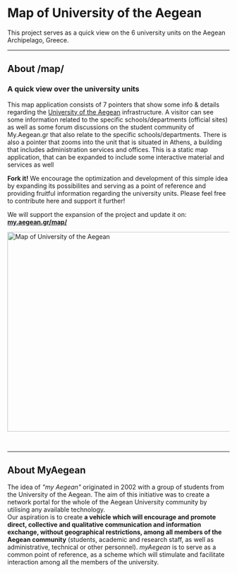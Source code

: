 Map of University of the Aegean
===========

This project serves as a quick view on the 6 university units on the Aegean Archipelago, Greece.

---------------------------------------

## About /map/

### A quick view over the university units

<p>This map application consists of 7 pointers that show some info &amp; details regarding the <a href="http://www.aegean.gr" target="_blank" title="University of the Aegean">University of the Aegean</a> infrastructure. A visitor can see some information related to the specific schools/departments (official sites) as well as some forum discussions on the student community of My.Aegean.gr that also relate to the specific schools/departments. There is also a pointer that zooms into the unit that is situated in Athens, a building that includes administration services and offices. This is a static map application, that can be expanded to include some interactive material and services as well</p>

<p><strong>Fork it!</strong> We encourage the optimization and development of this simple idea by expanding its possibilites and serving as a point of reference and providing fruitful information regarding the university units. Please feel free to contribute here and support it further!</p>

<p>We will support the expansion of the project and update it on: <strong><a href="http://my.aegean.gr/map/">my.aegean.gr/map/</a></strong> </p>

<p><img src="http://my.aegean.gr/map/AegeanUniversity-GR-MapView.png" alt="Map of University of the Aegean" width="659" height="452"></p>

<p><br/></p>

---------------------------------------


## About MyAegean

<p>The idea of <em>"my Aegean"</em> originated in 2002 with a group of students from the University of the Aegean. The aim of this initiative was to create a network portal for the whole of the Aegean University community by utilising any available technology.<br>Our aspiration is to create <strong>a vehicle which will encourage and promote direct, collective and qualitative communication and information exchange, without geographical restrictions, among all members of the Aegean community</strong> (students, academic and research staff, as well as administrative, technical or other personnel). <em>myAegean</em> is to serve as a common point of reference, as a scheme which will stimulate and facilitate interaction among all the members of the university.</p>

